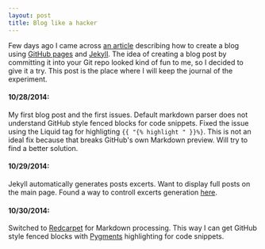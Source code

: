 ```yaml
---
layout: post
title: Blog like a hacker
---
```


Few days ago I came across [an article](http://www.smashingmagazine.com/2014/08/01/build-blog-jekyll-github-pages/) describing how to create a blog using [GitHub pages](https://pages.github.com/) and [Jekyll](http://jekyllrb.com/). The idea of creating a blog post by committing it into your Git repo looked kind of fun to me, so I decided to give it a try. This post is the place where I will keep the journal of the experiment.

#### 10/28/2014:
My first blog post and the first issues. Default markdown parser does not understand GitHub style fenced blocks for code snippets. Fixed the issue using the Liquid tag for highligting `{{ "{% highlight " }}%}`. This is not an ideal fix because that breaks GitHub's own Markdown preview. Will try to find a better solution.

#### 10/29/2014:
Jekyll automatically generates posts excerts. Want to display full posts on the main page. Found a way to controll excerts generation [here](http://melandri.net/2013/11/24/manage-posts-excerpt-in-jekyll/).

#### 10/30/2014:
Switched to [Redcarpet](https://github.com/vmg/redcarpet) for Markdown processing. This way I can get GitHub style fenced blocks with [Pygments](http://pygments.org/) highlighting for code snippets.

